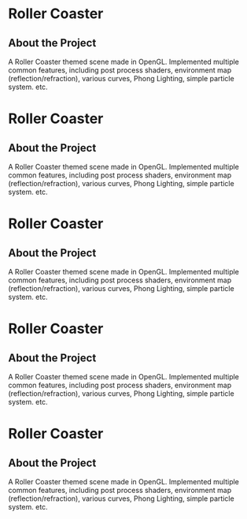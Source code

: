 # Roller Coaster
## About the Project
A Roller Coaster themed scene made in OpenGL. Implemented multiple common features, including post process shaders, environment map (reflection/refraction), various curves, Phong Lighting, simple particle system. etc.
# Roller Coaster
## About the Project
A Roller Coaster themed scene made in OpenGL. Implemented multiple common features, including post process shaders, environment map (reflection/refraction), various curves, Phong Lighting, simple particle system. etc.
# Roller Coaster
## About the Project
A Roller Coaster themed scene made in OpenGL. Implemented multiple common features, including post process shaders, environment map (reflection/refraction), various curves, Phong Lighting, simple particle system. etc.
# Roller Coaster
## About the Project
A Roller Coaster themed scene made in OpenGL. Implemented multiple common features, including post process shaders, environment map (reflection/refraction), various curves, Phong Lighting, simple particle system. etc.
# Roller Coaster
## About the Project
A Roller Coaster themed scene made in OpenGL. Implemented multiple common features, including post process shaders, environment map (reflection/refraction), various curves, Phong Lighting, simple particle system. etc.